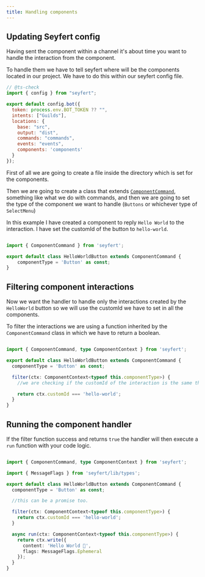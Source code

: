 ```yaml
---
title: Handling components
---
```


## Updating Seyfert config

Having sent the component within a channel it's about time you want to handle the interaction from the component.

To handle them we have to tell seyfert where will be the components located in our project. We have to do this within our seyfert config file.

```js title="seyfert.config.mjs" showLineNumbers copy ins={12}
// @ts-check
import { config } from "seyfert";

export default config.bot({
  token: process.env.BOT_TOKEN ?? "",
  intents: ["Guilds"],
  locations: {
    base: "src",
    output: "dist",
    commands: "commands",
    events: "events",
    components: 'components'
  }
});
```

First of all we are going to create a file inside the directory which is set for the components.

Then we are going to create a class that extends [`ComponentCommand`](https://github.com/tiramisulabs/seyfert/blob/455ed12b0ebcb3ddf55bc8b3274b0ce904becc62/src/components/componentcommand.ts#L14), something like what we do with commands, and then we are going to set the type of the component we want to handle (`Buttons` or whichever type of `SelectMenu`)


In this example I have created a component to reply `Hello World` to the interaction. I have set the customId of the button to `hello-world`.

```ts showLineNumbers copy

import { ComponentCommand } from 'seyfert';

export default class HelloWorldButton extends ComponentCommand {
    componentType = 'Button' as const;
}
```

## Filtering component interactions

Now we want the handler to handle only the interactions created by the `HelloWorld` button so we will use the customId we have to set in all the components.

To filter the interactions we are using a function inherited by the `ComponentCommand` class in which we have to return a boolean.

```ts ins={6-10} showLineNumbers copy

import { ComponentCommand, type ComponentContext } from 'seyfert';

export default class HelloWorldButton extends ComponentCommand {
  componentType = 'Button' as const;

  filter(ctx: ComponentContext<typeof this.componentType>) {
    //we are checking if the customId of the interaction is the same that the one set in my button

    return ctx.customId === 'hello-world';
  }
}
```

## Running the component handler

If the filter function success and returns `true` the handler will then execute a `run` function with your code logic.

```ts ins={14-19} showLineNumbers copy

import { ComponentCommand, type ComponentContext } from 'seyfert';

import { MessageFlags } from 'seyfert/lib/types';

export default class HelloWorldButton extends ComponentCommand {
  componentType = 'Button' as const;

  //this can be a promise too.

  filter(ctx: ComponentContext<typeof this.componentType>) {
    return ctx.customId === 'hello-world';
  }

  async run(ctx: ComponentContext<typeof this.componentType>) {
    return ctx.write({
      content: 'Hello World 👋',
      flags: MessageFlags.Ephemeral
    });
  }
}

```